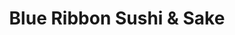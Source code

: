 ---
layout: place
title: "Blue Ribbon Sushi & Sake"
permalink: /new-york/new-york/blue-ribbon-sushi-sake.html
stateAbbr: NY
stateName: New York
cityName: New York
place_id: ChIJkSzaOlZZwokRyqFI9Uj1brc
photos:
  - name: >-
      places/ChIJkSzaOlZZwokRyqFI9Uj1brc/photos/AeeoHcJUekQYFkxbreuN3Nml7kLctxx5UadYRj2ZCsFLg5F0UIPi5kz8HxQOa0ug4dZRZLBqPnHXaaEBGnXLPY0RKM2qHHL9qSAn7IbHxOAAVJbvxsoOfVln1yYmB2S4Raj07NXsDmu4gc_jhO3mM2Mw2yDZ9kPK0ZxHOdgpLcEKmgltq9F_4KVCO7J9Vl-m5iGjrfImnoPtFplYcTp-UPDPnxZU5kYfxCVPxFawEpa2sxJBdqyfkf1zbr-IY51CYcWrd1Lsb_IKuXHKh4X15fCeExnINsnQDmD-4tKlaWBpZlcoXA
    widthPx: 480
    heightPx: 640
    authorAttributions:
      - displayName: Blue Ribbon Sushi & Sake
        uri: https://maps.google.com/maps/contrib/103869381095321437961
        photoUri: >-
          https://lh3.googleusercontent.com/a/ACg8ocIvUDlNbCgoE8WBkze7LW1XXhaKJ2qjRTgK_6JesxlxGf54WA=s100-p-k-no-mo
    flagContentUri: >-
      https://www.google.com/local/imagery/report/?cb_client=maps_api_places.places_api&image_key=!1e10!2sAF1QipMNKTDtRc49iviQzOOXHuRQScl_YL7oMyE5AV1h&hl=en-US
    googleMapsUri: >-
      https://www.google.com/maps/place//data=!3m4!1e2!3m2!1sAF1QipMNKTDtRc49iviQzOOXHuRQScl_YL7oMyE5AV1h!2e10!4m2!3m1!1s0x89c259563ada2c91:0xb76ef548f548a1ca
  - name: >-
      places/ChIJkSzaOlZZwokRyqFI9Uj1brc/photos/AeeoHcJRiPLbUede15_dh-ERubJpsYjfIySJXMIFWrrinkQn8YPLBsevQYUS0cNMcvbSAIsmWnJfAAVAP1J6q0Qo7872yJjsJrjcJjsgPm2RODT9sdw4BjeGaBunj970d6HahlXVjHXwblc04ItKmSk-4EIp0d3BedLu6f7UuggQMK1rcpF9pE4ZVvVXc5jJcXznHw2nYe0Ctlb843_zba0AE1_lG9KFCc9x5f2rZI5WFntpxDhxmPGiJnK530PwiFNNK-HRDRKPC3jfIHb-PHfbRf0cneiw6RetzAbPvKC8b7og-NKrVOognDzkqoKmPNk3LnNwJARQL-4h33Q7p4abP-uFWnMs5fNH7zCm24ZsFJheYTT7tDUu2_gspipad2wFo71TQ6_bQGtCVIjPicFNzSuLKVegDZceCnBA3rXu7kDGdQo
    widthPx: 4032
    heightPx: 3024
    authorAttributions:
      - displayName: Alexis Cat
        uri: https://maps.google.com/maps/contrib/118246684253616424856
        photoUri: >-
          https://lh3.googleusercontent.com/a-/ALV-UjWaCm-dmp7ArvmSRrlbKOvXqnKO1nV-SPvd-e36jolJOQ_pgyM9sQ=s100-p-k-no-mo
    flagContentUri: >-
      https://www.google.com/local/imagery/report/?cb_client=maps_api_places.places_api&image_key=!1e10!2sCIHM0ogKEICAgIDF34LtzgE&hl=en-US
    googleMapsUri: >-
      https://www.google.com/maps/place//data=!3m4!1e2!3m2!1sCIHM0ogKEICAgIDF34LtzgE!2e10!4m2!3m1!1s0x89c259563ada2c91:0xb76ef548f548a1ca
  - name: >-
      places/ChIJkSzaOlZZwokRyqFI9Uj1brc/photos/AeeoHcLPT2f7t0KiCvm-HJ2eguHXKjZVQu_tQeUMQSMzspEcOKQogITbc2PoJjUMC1saaUFd0wUS_AA3_9-0Xs3hsDmW049l_G-PmeS4plfZvkSIS7DQmt38CMEkpD-8q1IR215GSmg9nijpK2F1RmyOttm-S2n87sfVcCGBmW_tkiX3H9cBpKKw2nCa2EwMs8YBUYt8_TJV7eZm752Lnom_HoRyxumhQpOai_g7zC9eFbNziJzliuwtIUZOKQRkCZi6nud_Qfpg7OqFq0jn5pCdMrVXF9zlwER9IAKj1roWyj3PNLTwEe9AxJQVoY4W8y9wHncXi1XcOZmtBiumRWyOYUSe7acZfCFGmAP33Lol0bMgwSWvVn7sALLjKUK3fVyt8-6Iv0uAV8RcAJ3wU0e6SLlRYGZ857J0PHyiSQLF6MEbAg
    widthPx: 1440
    heightPx: 1085
    authorAttributions:
      - displayName: Ee Tay
        uri: https://maps.google.com/maps/contrib/105290436463817976767
        photoUri: >-
          https://lh3.googleusercontent.com/a-/ALV-UjXokyoQBGfP4-G3_f1MYlB4p0sZUSWYXHaOsX5vZAMWi3UZuquJ=s100-p-k-no-mo
    flagContentUri: >-
      https://www.google.com/local/imagery/report/?cb_client=maps_api_places.places_api&image_key=!1e10!2sCIHM0ogKEICAgICTi5jkBg&hl=en-US
    googleMapsUri: >-
      https://www.google.com/maps/place//data=!3m4!1e2!3m2!1sCIHM0ogKEICAgICTi5jkBg!2e10!4m2!3m1!1s0x89c259563ada2c91:0xb76ef548f548a1ca
  - name: >-
      places/ChIJkSzaOlZZwokRyqFI9Uj1brc/photos/AeeoHcKxzBlJVlZTfg8afG9uYOcC5RiccwC5RIuPlAryHVhipXXcHXOjV1cx4nNys2JyfJJLzyJ7ksDqn3ltuN5Z1-NufdfwPuZz_2kI-9F16Bi7JBYIYkoBa2E2cfEXXuRVWpX4Of5JFtiaeV-t0uvuPN-t3TpC3nsxR4R2vWgu91SfVhat6o7CI976E-HdJ-uSKSzvOUqwlS48vvQkhiaTVau4ktiNW9iASqHXQ23y3j5UQ4As1lFWQCmp0CbcgbD2kvroI7Bu4_3AOVIZovvtL1KnrUr0ByFgNsDAnBFHyOxhj_3unBKf_z6L-pSVWLkXtt4ATYfce5vdKw40PpoE1jtlIStVWj7mBeZNWSkZeldnXXs7XORUpFrkUOSwDDISt78dAX5v8h1u7kaMQwy3LlVoKj17SmBcvDzkhtbxYm_y5oo
    widthPx: 4032
    heightPx: 3024
    authorAttributions:
      - displayName: Seema Sheth
        uri: https://maps.google.com/maps/contrib/109602875136286232125
        photoUri: >-
          https://lh3.googleusercontent.com/a-/ALV-UjU9pxrcwqbib3reMRsYsY7isT3GTqGBh_kBNWRsAWMMMd2F7srC=s100-p-k-no-mo
    flagContentUri: >-
      https://www.google.com/local/imagery/report/?cb_client=maps_api_places.places_api&image_key=!1e10!2sCIHM0ogKEICAgICTzJLRxwE&hl=en-US
    googleMapsUri: >-
      https://www.google.com/maps/place//data=!3m4!1e2!3m2!1sCIHM0ogKEICAgICTzJLRxwE!2e10!4m2!3m1!1s0x89c259563ada2c91:0xb76ef548f548a1ca
  - name: >-
      places/ChIJkSzaOlZZwokRyqFI9Uj1brc/photos/AeeoHcJurJKOZ5c-65ZH03mpHxvQ9QYODZhGBuBysWUn7_GDRdlC3xr3f6kKlQBdQ5VcsQ3BY-TABUhQgtDwteTn07ubieDVsmOyTXtJwBK_Ft-ZtFY9SzYaQJCJNksHJjMc2o1f8e-KCs1LNqHzRGd-WQ4Tp1pOLmn7VgVFRjHrOwqJzzTwQnXODQufqN5lbX-ikutTvxk5bSe4ADefxS77qMxz1x76crM6fVkhWQBDjNwbWcFEMAqIg6l9Mrf8DkvCkAa7qUAyx7jDzLPekqdAasgKuDnV0da3WDZjsaR2XKbMJHE8W6zCw_L0lPbpm-Sg_937Zbp3VQ3RLtIuAL3DdBidhk4JCMlYSklNyR0awoSUYVORyeqcb_NbyEGcc9RuSZWIVelvC2rsoalGNtN78dIJ0PkM8DhpHa1FM5nrq0Xm36Ng
    widthPx: 1440
    heightPx: 1085
    authorAttributions:
      - displayName: Ee Tay
        uri: https://maps.google.com/maps/contrib/105290436463817976767
        photoUri: >-
          https://lh3.googleusercontent.com/a-/ALV-UjXokyoQBGfP4-G3_f1MYlB4p0sZUSWYXHaOsX5vZAMWi3UZuquJ=s100-p-k-no-mo
    flagContentUri: >-
      https://www.google.com/local/imagery/report/?cb_client=maps_api_places.places_api&image_key=!1e10!2sCIHM0ogKEICAgICTi5jkugE&hl=en-US
    googleMapsUri: >-
      https://www.google.com/maps/place//data=!3m4!1e2!3m2!1sCIHM0ogKEICAgICTi5jkugE!2e10!4m2!3m1!1s0x89c259563ada2c91:0xb76ef548f548a1ca
  - name: >-
      places/ChIJkSzaOlZZwokRyqFI9Uj1brc/photos/AeeoHcI8Yh-yAF_qgzFKYaw-2fXe30otXdEv_PKuhhK03AKOj1TKsNrbGizkYJWfhqU4tceDfo_pF0-SrETfmksdHPdmrqByOEQEE7OhaQNFVgW39cGDYpLS4D00ERfv9DUdyoOf1LI_DqAvo_GkP0ECAGhBQE7wkjqx7v0rOiuzidlbsgGHPSwC77fAInrzHH821IGdIDXFUBQ1cQZ_6BpW5-10T9YP7leLbd3MXXescchpWPVFN07prHJ89l-ee8-VmudHn4_3lZ-VftaTlBpcTz5KXzA6KRFwcJzr8d3ui4-sTiFeORc_NsIxg8S8NSGsh5cIEH7NbzgwlI3BDLUtcuuqO2IAMiJIwIy8XDaq0EVNks1wZ7TmwpLNutyyjAHjVvOSpR_H-pPpTzA_uQgeW3RZ-e-OJPMz6_jU_VZ4LiU4sYot
    widthPx: 3024
    heightPx: 4032
    authorAttributions:
      - displayName: Wuttichai Kailum
        uri: https://maps.google.com/maps/contrib/105895146313287772912
        photoUri: >-
          https://lh3.googleusercontent.com/a-/ALV-UjXFRfeuHHbM6WOitwn7QbEHG6MVKZVhcFtUEtf8mZJ_bJaV0Q-0=s100-p-k-no-mo
    flagContentUri: >-
      https://www.google.com/local/imagery/report/?cb_client=maps_api_places.places_api&image_key=!1e10!2sCIHM0ogKEICAgIDdmr7qjwE&hl=en-US
    googleMapsUri: >-
      https://www.google.com/maps/place//data=!3m4!1e2!3m2!1sCIHM0ogKEICAgIDdmr7qjwE!2e10!4m2!3m1!1s0x89c259563ada2c91:0xb76ef548f548a1ca
  - name: >-
      places/ChIJkSzaOlZZwokRyqFI9Uj1brc/photos/AeeoHcJLIhKxVsviJlvXQN1Z3iAxkGvkYcLZpryPm1rTIYCRJCdQ7SlzOkKQHAQFWFZmYzHu7KNPxN7kd6Gu4iPCTXLv6jrg1KwyWJ8IxJKpwyyM3gdreqsqHFLSdD6cXxT-Qd2jdLrYfklLuGPtweTkfjhwDbnhl8kWn4j8F8QvEV7H6lpfeVPQ0lB-zn2Rpe7lEjQpEzh14IlQxo0REgi71b-bYifGUjWbfj2j1JPj8GkhnHpEVkeNMNeQQo3inNciXYnONgTUXT1_myr1xh3x-ddiD_-5EV9yxFyq8qcAO1-vKZPMjjwdOkOmYLNHezHM2XHjxJ7q8qmze6pa2_cV_bNZtHhlQDjhS-n4r3fhBpxH7kE9YvIYWZuqNg46EUdvgLuOejmqcGEhUPt4dMZDDJ9Gl5gzmFC-Y-DO7yydEUzUOg
    widthPx: 3024
    heightPx: 4032
    authorAttributions:
      - displayName: Wuttichai Kailum
        uri: https://maps.google.com/maps/contrib/105895146313287772912
        photoUri: >-
          https://lh3.googleusercontent.com/a-/ALV-UjXFRfeuHHbM6WOitwn7QbEHG6MVKZVhcFtUEtf8mZJ_bJaV0Q-0=s100-p-k-no-mo
    flagContentUri: >-
      https://www.google.com/local/imagery/report/?cb_client=maps_api_places.places_api&image_key=!1e10!2sCIHM0ogKEICAgIDdmt6vHw&hl=en-US
    googleMapsUri: >-
      https://www.google.com/maps/place//data=!3m4!1e2!3m2!1sCIHM0ogKEICAgIDdmt6vHw!2e10!4m2!3m1!1s0x89c259563ada2c91:0xb76ef548f548a1ca
  - name: >-
      places/ChIJkSzaOlZZwokRyqFI9Uj1brc/photos/AeeoHcJ7zPo5LyhCC6zCJ1Cj-ev9VU4PVrtTbfehcbsIE7G0_oKiPqr1Z7gsyZaGkKY3T5uYcJXjj-hunMU1liyzHEdVo6qLqcHV4-9fiUbfTqN-KKiW1dLmOVcJQxJrhDMcHoUy8WFjr-xOA4C7kuEFoPWjusBAuiLl21dagUbPS_zTclNh5pYUeEQD4FLs_eyDjGa47ezeqrIX7b6lXBOjYGCj4Xwp0mJW10WKpqrMznTyPVkmk1nxZKMoZf1_4p_9nw0w0-eCiYkmVjuUWjbMZIt_dJIeTn05Rp0xWHUWUjz3oQwLt5j1R8qTUPNdVJ6SSnaB-FADtnDCTu4TrcuSCdGYoINc7U1ZvKI9x8esy_oiup0qW_ZmHdumYkD3L6o3oSdg2zrNUpQ4dAbdxsJ6kLCVSUisVAr2whCUrV_gaZr6Fw
    widthPx: 1440
    heightPx: 1085
    authorAttributions:
      - displayName: Ee Tay
        uri: https://maps.google.com/maps/contrib/105290436463817976767
        photoUri: >-
          https://lh3.googleusercontent.com/a-/ALV-UjXokyoQBGfP4-G3_f1MYlB4p0sZUSWYXHaOsX5vZAMWi3UZuquJ=s100-p-k-no-mo
    flagContentUri: >-
      https://www.google.com/local/imagery/report/?cb_client=maps_api_places.places_api&image_key=!1e10!2sCIHM0ogKEICAgICTi5jkOg&hl=en-US
    googleMapsUri: >-
      https://www.google.com/maps/place//data=!3m4!1e2!3m2!1sCIHM0ogKEICAgICTi5jkOg!2e10!4m2!3m1!1s0x89c259563ada2c91:0xb76ef548f548a1ca
  - name: >-
      places/ChIJkSzaOlZZwokRyqFI9Uj1brc/photos/AeeoHcKZrManLLtfRLkJBFPbg8JP8RWOibraauvF-wrpK3xAEAff-m4acyF1MLo3oMX6m0NmPGGZZ3JT69icaZDGBxZfPhLf_k45gAxA2IrCJrDlcqyCZQcT7FaxGoB1xO2BhF581g4nU8dCB3YCx0EWVw5L6Tu7MmT6dpqWB0Hei5Om1QPqpr6WCd3y_sHCQHOlyK_130X4VX0Yyya_JJnRaSsLu89TbfH8ViCuLNxJRolklHOmL_oL518KpPwbP8GQ2VVcoGtiexL9qMld-u8A7xd07bYir8A9V-5Du8YyYev1lrPpka5okgM-VztxPTp2Alx5Jnm9feOKAit3OrmBLuJBVEEKdhf-dUnnJ5ybVPcwcADx3dezR1DkoNNwtI4uX08cPJK57DE9FI-qJXKQ5e1hwZ1ooa9VlpiF0biJR1i8T9qO
    widthPx: 4032
    heightPx: 3024
    authorAttributions:
      - displayName: Nic Garcia
        uri: https://maps.google.com/maps/contrib/105601992699102170460
        photoUri: >-
          https://lh3.googleusercontent.com/a-/ALV-UjXcSq9plx4YrTqFmwFSTa3n-mJMSwp9TW62hId8Y2MnmIp4kFxo=s100-p-k-no-mo
    flagContentUri: >-
      https://www.google.com/local/imagery/report/?cb_client=maps_api_places.places_api&image_key=!1e10!2sCIHM0ogKEICAgMCAlJvk8QE&hl=en-US
    googleMapsUri: >-
      https://www.google.com/maps/place//data=!3m4!1e2!3m2!1sCIHM0ogKEICAgMCAlJvk8QE!2e10!4m2!3m1!1s0x89c259563ada2c91:0xb76ef548f548a1ca
  - name: >-
      places/ChIJkSzaOlZZwokRyqFI9Uj1brc/photos/AeeoHcI_zgillAECtJb_50Hdd42BpGJZsYysFfr7d06n9axppgqBuYrpAvmIjk-YMWBizk-mfCUjKFOX1BUQy2Un1uyk-yTuTJ0V2V7EOhHne1T5ntceEfG1fFvnlj1KiJFkJsC_TDnb9515l7UojNGbNbQZN7wX5GYtbzAv2_k2fPLQpiJ6WflMHRAMTtTBLBras9spGoOXvQ_LYVXQlw_cTk3cn1e8ah5grBdbLsxBDbQfl_geM_J-emhnA9TBK2na-i0psNscVRrKVRRidQgZEQnilhhi_HyrcgOfu8eG211ia__uUoWDwuHZHIC5R9nD1U1aIqDZyFtV1w3Kz-Zc4BWWMtWJRuFXkmcRxaebj1Yn4jPUucrzpuh7GgssOcPUTLvk3Yr0AzUHom31fGdiC2sbY312DJBPRYGESyB_vttdd8vN
    widthPx: 1440
    heightPx: 1085
    authorAttributions:
      - displayName: Ee Tay
        uri: https://maps.google.com/maps/contrib/105290436463817976767
        photoUri: >-
          https://lh3.googleusercontent.com/a-/ALV-UjXokyoQBGfP4-G3_f1MYlB4p0sZUSWYXHaOsX5vZAMWi3UZuquJ=s100-p-k-no-mo
    flagContentUri: >-
      https://www.google.com/local/imagery/report/?cb_client=maps_api_places.places_api&image_key=!1e10!2sCIHM0ogKEICAgICTi5jkpgE&hl=en-US
    googleMapsUri: >-
      https://www.google.com/maps/place//data=!3m4!1e2!3m2!1sCIHM0ogKEICAgICTi5jkpgE!2e10!4m2!3m1!1s0x89c259563ada2c91:0xb76ef548f548a1ca
address: 34 Downing St, New York, NY 10014, USA
street: 34 Downing St
city: New York
state: NY
zip: '10014'
country: USA
neighborhood: null
latitude: '40.729127'
longitude: '-74.003960'
accessibility_options:
  wheelchairAccessibleParking: false
business_status: OPERATIONAL
name: Blue Ribbon Sushi & Sake
google_maps_links:
  directionsUri: >-
    https://www.google.com/maps/dir//''/data=!4m7!4m6!1m1!4e2!1m2!1m1!1s0x89c259563ada2c91:0xb76ef548f548a1ca!3e0
  placeUri: https://maps.google.com/?cid=13217771650080612810
  writeAReviewUri: >-
    https://www.google.com/maps/place//data=!4m3!3m2!1s0x89c259563ada2c91:0xb76ef548f548a1ca!12e1
  reviewsUri: >-
    https://www.google.com/maps/place//data=!4m4!3m3!1s0x89c259563ada2c91:0xb76ef548f548a1ca!9m1!1b1
  photosUri: >-
    https://www.google.com/maps/place//data=!4m3!3m2!1s0x89c259563ada2c91:0xb76ef548f548a1ca!10e5
primary_type: Sushi Restaurant
opening_hours:
  regular: null
  current: null
secondary_opening_hours:
  regular:
    weekdayDescriptions: null
    type: null
  current:
    weekdayDescriptions: null
    type: null
phone: (212) 691-0404
price_level: null
price_range: $100 &ndash; & up
rating: '4.9'
rating_count: 53
website: https://www.blueribbonsushiandsake.com/
description: null
reviews:
  - name: >-
      places/ChIJkSzaOlZZwokRyqFI9Uj1brc/reviews/ChZDSUhNMG9nS0VJQ0FnSUQ5bE0tSERREAE
    relativePublishTimeDescription: a year ago
    rating: 5
    text:
      text: >-
        Ueki, nestled in the West Village, has become my favorite omakase
        experience in New York. The subdued ambiance with its dim lighting
        creates an understated, intimate setting, making it suitable for a
        casual yet subtly high-end dining experience.


        There are 12-seats. I believe 8 around the bar. The chefs and Jack are
        all very friendly and provide excellent service, a friendly smile
        always, and fun experience. letting you enjoy the atmosphere, food, and
        experiennce while providing you with any knowledge you require. Not much
        to be added here!


        Moving on to the food - it's consistently delicious and yet constantly
        improving. The sushi assortment is skillfully prepared, showcasing a
        reliable standard of freshness. Each dish is thoughtfully executed with
        its unique differences in the sushi's composition and flavors. I think
        there was a light plum sauce on one I enjoyed and one topped with oats I
        believe that was delightful.


        If you fancy a drink, highly recommend to pair with the Blue Ribbon sake
        selections! Guaranteed a good time.


        5/5!
      languageCode: en
    originalText:
      text: >-
        Ueki, nestled in the West Village, has become my favorite omakase
        experience in New York. The subdued ambiance with its dim lighting
        creates an understated, intimate setting, making it suitable for a
        casual yet subtly high-end dining experience.


        There are 12-seats. I believe 8 around the bar. The chefs and Jack are
        all very friendly and provide excellent service, a friendly smile
        always, and fun experience. letting you enjoy the atmosphere, food, and
        experiennce while providing you with any knowledge you require. Not much
        to be added here!


        Moving on to the food - it's consistently delicious and yet constantly
        improving. The sushi assortment is skillfully prepared, showcasing a
        reliable standard of freshness. Each dish is thoughtfully executed with
        its unique differences in the sushi's composition and flavors. I think
        there was a light plum sauce on one I enjoyed and one topped with oats I
        believe that was delightful.


        If you fancy a drink, highly recommend to pair with the Blue Ribbon sake
        selections! Guaranteed a good time.


        5/5!
      languageCode: en
    authorAttribution:
      displayName: David Hsiao (DH)
      uri: https://www.google.com/maps/contrib/113237162942636516763/reviews
      photoUri: >-
        https://lh3.googleusercontent.com/a-/ALV-UjXd65P89-QaJV_0slIGv18g20wl6vY3KB83X2fTnC5gZm6Jp5Xs=s128-c0x00000000-cc-rp-mo
    publishTime: '2024-03-13T15:34:16.636597Z'
    flagContentUri: >-
      https://www.google.com/local/review/rap/report?postId=ChZDSUhNMG9nS0VJQ0FnSUQ5bE0tSERREAE&d=17924085&t=1
    googleMapsUri: >-
      https://www.google.com/maps/reviews/data=!4m6!14m5!1m4!2m3!1sChZDSUhNMG9nS0VJQ0FnSUQ5bE0tSERREAE!2m1!1s0x89c259563ada2c91:0xb76ef548f548a1ca
  - name: >-
      places/ChIJkSzaOlZZwokRyqFI9Uj1brc/reviews/ChZDSUhNMG9nS0VJQ0FnSUNUaTVqa0dnEAE
    relativePublishTimeDescription: 10 months ago
    rating: 5
    text:
      text: >-
        The omakase was fresh and delicious, the chef’s menu was creative and
        inventive. We really had a great time there. The host was very
        knowledgeable and was able to explain the origin of each dish. We’ve
        been there twice already and the menu is seasonal. Highly recommend!
      languageCode: en
    originalText:
      text: >-
        The omakase was fresh and delicious, the chef’s menu was creative and
        inventive. We really had a great time there. The host was very
        knowledgeable and was able to explain the origin of each dish. We’ve
        been there twice already and the menu is seasonal. Highly recommend!
      languageCode: en
    authorAttribution:
      displayName: Ee Tay
      uri: https://www.google.com/maps/contrib/105290436463817976767/reviews
      photoUri: >-
        https://lh3.googleusercontent.com/a-/ALV-UjXokyoQBGfP4-G3_f1MYlB4p0sZUSWYXHaOsX5vZAMWi3UZuquJ=s128-c0x00000000-cc-rp-mo
    publishTime: '2024-05-19T03:24:26.367731Z'
    flagContentUri: >-
      https://www.google.com/local/review/rap/report?postId=ChZDSUhNMG9nS0VJQ0FnSUNUaTVqa0dnEAE&d=17924085&t=1
    googleMapsUri: >-
      https://www.google.com/maps/reviews/data=!4m6!14m5!1m4!2m3!1sChZDSUhNMG9nS0VJQ0FnSUNUaTVqa0dnEAE!2m1!1s0x89c259563ada2c91:0xb76ef548f548a1ca
  - name: >-
      places/ChIJkSzaOlZZwokRyqFI9Uj1brc/reviews/ChdDSUhNMG9nS0VJQ0FnSUNUekpMUnV3RRAB
    relativePublishTimeDescription: 11 months ago
    rating: 5
    text:
      text: >-
        Amazing new spot in the west village for omakase! The food was
        delicious, the staff was kind and the service was great.  I loved how
        excited the staff was to tell the story of each dish, it was clear how
        much love and attention went into every detail, from the menu to the
        decor…perfect. I highly recommend a visit and looking forward to going
        back soon!
      languageCode: en
    originalText:
      text: >-
        Amazing new spot in the west village for omakase! The food was
        delicious, the staff was kind and the service was great.  I loved how
        excited the staff was to tell the story of each dish, it was clear how
        much love and attention went into every detail, from the menu to the
        decor…perfect. I highly recommend a visit and looking forward to going
        back soon!
      languageCode: en
    authorAttribution:
      displayName: Seema Sheth
      uri: https://www.google.com/maps/contrib/109602875136286232125/reviews
      photoUri: >-
        https://lh3.googleusercontent.com/a-/ALV-UjU9pxrcwqbib3reMRsYsY7isT3GTqGBh_kBNWRsAWMMMd2F7srC=s128-c0x00000000-cc-rp-mo
    publishTime: '2024-05-11T20:09:52.595644Z'
    flagContentUri: >-
      https://www.google.com/local/review/rap/report?postId=ChdDSUhNMG9nS0VJQ0FnSUNUekpMUnV3RRAB&d=17924085&t=1
    googleMapsUri: >-
      https://www.google.com/maps/reviews/data=!4m6!14m5!1m4!2m3!1sChdDSUhNMG9nS0VJQ0FnSUNUekpMUnV3RRAB!2m1!1s0x89c259563ada2c91:0xb76ef548f548a1ca
  - name: >-
      places/ChIJkSzaOlZZwokRyqFI9Uj1brc/reviews/ChdDSUhNMG9nS0VJQ0FnSUNUaS15dzlBRRAB
    relativePublishTimeDescription: 10 months ago
    rating: 5
    text:
      text: >-
        I've been to Ueki twice now: once when they first opened in January 2023
        and just last week. This is not only the best omakase in NYC, but
        another impressive addition to the Blue Ribbon repertoire. The super
        intimate setting is great for a date night if sitting at a booth, but I
        also enjoyed a fun experience sitting at the bar with a small group of
        friends and engaging with the chefs as they prepared eighteen courses
        over two and a half hours. Both dining experiences included my favorite
        sashimis (lots of tunas, toro, shrimp!) tempuras, and soups, with
        interesting flavor combinations and luxurious quality food. The maître
        d', Jack, keeps the pace of dinner moving along. He ensured that we knew
        important details about each dish and answered questions with
        effervescence and memorable stories! If you are an experienced omakase
        you will revel in the quality of the food, but if you've never tried an
        omakase, this is SUCH a great way to try it. 10/10 highly recommend.
      languageCode: en
    originalText:
      text: >-
        I've been to Ueki twice now: once when they first opened in January 2023
        and just last week. This is not only the best omakase in NYC, but
        another impressive addition to the Blue Ribbon repertoire. The super
        intimate setting is great for a date night if sitting at a booth, but I
        also enjoyed a fun experience sitting at the bar with a small group of
        friends and engaging with the chefs as they prepared eighteen courses
        over two and a half hours. Both dining experiences included my favorite
        sashimis (lots of tunas, toro, shrimp!) tempuras, and soups, with
        interesting flavor combinations and luxurious quality food. The maître
        d', Jack, keeps the pace of dinner moving along. He ensured that we knew
        important details about each dish and answered questions with
        effervescence and memorable stories! If you are an experienced omakase
        you will revel in the quality of the food, but if you've never tried an
        omakase, this is SUCH a great way to try it. 10/10 highly recommend.
      languageCode: en
    authorAttribution:
      displayName: Heather Rippeteau
      uri: https://www.google.com/maps/contrib/106395244660481310195/reviews
      photoUri: >-
        https://lh3.googleusercontent.com/a-/ALV-UjUKShtj1rm7KMlKnVI6kdmDJ45HcWT2AmaYOA0kWzgKZbuFTco=s128-c0x00000000-cc-rp-mo
    publishTime: '2024-05-19T03:39:14.337881Z'
    flagContentUri: >-
      https://www.google.com/local/review/rap/report?postId=ChdDSUhNMG9nS0VJQ0FnSUNUaS15dzlBRRAB&d=17924085&t=1
    googleMapsUri: >-
      https://www.google.com/maps/reviews/data=!4m6!14m5!1m4!2m3!1sChdDSUhNMG9nS0VJQ0FnSUNUaS15dzlBRRAB!2m1!1s0x89c259563ada2c91:0xb76ef548f548a1ca
  - name: >-
      places/ChIJkSzaOlZZwokRyqFI9Uj1brc/reviews/ChZDSUhNMG9nS0VJQ0FnSURGMzRMdE5nEAE
    relativePublishTimeDescription: a year ago
    rating: 5
    text:
      text: >-
        Have been to many omakase restaurants and I have to say every course and
        flavor I was served at this location was not only unique but delicious!
        10/10 recommend. I also loved that not only did I receive high end food
        and service but the intimate atmosphere was a new and perfected feel for
        food of this caliber.
      languageCode: en
    originalText:
      text: >-
        Have been to many omakase restaurants and I have to say every course and
        flavor I was served at this location was not only unique but delicious!
        10/10 recommend. I also loved that not only did I receive high end food
        and service but the intimate atmosphere was a new and perfected feel for
        food of this caliber.
      languageCode: en
    authorAttribution:
      displayName: Alexis Cat
      uri: https://www.google.com/maps/contrib/118246684253616424856/reviews
      photoUri: >-
        https://lh3.googleusercontent.com/a-/ALV-UjWaCm-dmp7ArvmSRrlbKOvXqnKO1nV-SPvd-e36jolJOQ_pgyM9sQ=s128-c0x00000000-cc-rp-mo-ba2
    publishTime: '2023-11-12T04:29:42.806249Z'
    flagContentUri: >-
      https://www.google.com/local/review/rap/report?postId=ChZDSUhNMG9nS0VJQ0FnSURGMzRMdE5nEAE&d=17924085&t=1
    googleMapsUri: >-
      https://www.google.com/maps/reviews/data=!4m6!14m5!1m4!2m3!1sChZDSUhNMG9nS0VJQ0FnSURGMzRMdE5nEAE!2m1!1s0x89c259563ada2c91:0xb76ef548f548a1ca
parking_options: null
payment_options:
  acceptsCreditCards: true
  acceptsDebitCards: true
  acceptsCashOnly: false
  acceptsNfc: true
allow_dogs: null
curbside_pickup: null
delivery: true
dine_in: true
good_for_children: false
good_for_groups: null
good_for_sports: false
live_music: false
menu_for_children: false
outdoor_seating: false
reservable: true
restroom: true
serves_beer: true
serves_breakfast: null
serves_brunch: null
serves_cocktails: true
serves_coffee: null
serves_dinner: true
serves_dessert: true
serves_lunch: null
serves_vegetarian_food: null
serves_wine: true
takeout: null

---